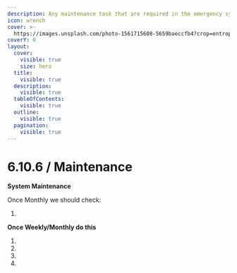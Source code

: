 ```yaml
---
description: Any maintenance task that are required in the emergency systems
icon: wrench
cover: >-
  https://images.unsplash.com/photo-1561715608-5659baeccfb4?crop=entropy&cs=srgb&fm=jpg&ixid=M3wxOTcwMjR8MHwxfHNlYXJjaHw1fHxlbWVyZ2VuY3klMjBleGl0fGVufDB8fHx8MTc0Njc2NjQ2M3ww&ixlib=rb-4.1.0&q=85
coverY: 0
layout:
  cover:
    visible: true
    size: hero
  title:
    visible: true
  description:
    visible: true
  tableOfContents:
    visible: true
  outline:
    visible: true
  pagination:
    visible: true
---
```


# 6.10.6 / Maintenance

&#x20;**System Maintenance**

&#x20;Once Monthly we should check:&#x20;

1.



**Once Weekly/Monthly do this**

1.
2.
3.
4.
